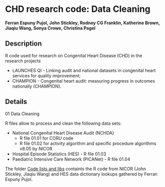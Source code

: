 # CHD research code: Data Cleaning

**Ferran Espuny Pujol, John Stickley, Rodney CG Franklin, Katherine Brown, Jiaqiu Wang, Sonya Crowe, Christina Pagel**

## Description

R code used for research on Congenital Heart Disease (CHD) in the research projects 

* LAUNCHES QI - Linking audit and national datasets in congenital heart services for quality improvement;
* CHAMPION - Congenital heart audit: measuring progress in outcomes nationally (CHAMPION).

## Details

01 Data Cleaning

R files allow to process and clean the following data sets:

* National Congenital Heart Disease Audit (NCHDA)
  - R file 01.01 for CORU code
  - R file 01.02 for activity algorithm and specific procedure algorithms v8.05 by NICOR 
* Hospital Episode Statistics (HES) - R file 01.03
* Paediatric Intensive Care Network (PICANet) - R file 01.04

The folder [Code lists and libs](<Code lists and libs>) containts the R code from NICOR (John Stickley, Jiaqiu Wang) and HES data dictionary lookups gathered by Ferran Espuny Pujol.

